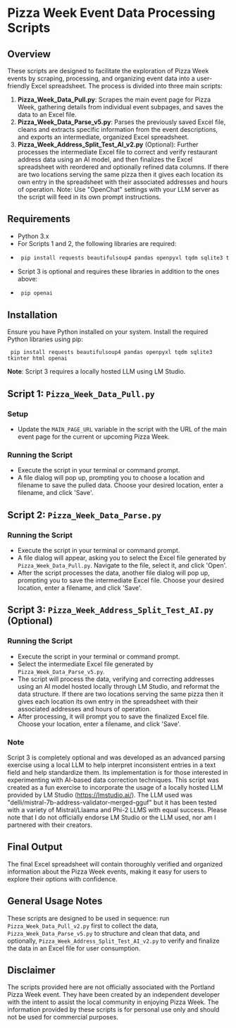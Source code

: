 # Pizza Week Event Data Processing Scripts

## Overview

These scripts are designed to facilitate the exploration of Pizza Week events by scraping, processing, and organizing event data into a user-friendly Excel spreadsheet. The process is divided into three main scripts:

1. **Pizza_Week_Data_Pull.py**: Scrapes the main event page for Pizza Week, gathering details from individual event subpages, and saves the data to an Excel file.
2. **Pizza_Week_Data_Parse_v5.py**: Parses the previously saved Excel file, cleans and extracts specific information from the event descriptions, and exports an intermediate, organized Excel spreadsheet.
3. **Pizza_Week_Address_Split_Test_AI_v2.py** (Optional): Further processes the intermediate Excel file to correct and verify restaurant address data using an AI model, and then finalizes the Excel spreadsheet with reordered and optionally refined data columns. If there are two locations serving the same pizza then it gives each location its own entry in the spreadsheet with their associated addresses and hours of operation.  Note: Use "OpenChat" settings with your LLM server as the script will feed in its own prompt instructions.

## Requirements

- Python 3.x
- For Scripts 1 and 2, the following libraries are required:
- 
    ```sh
     pip install requests beautifulsoup4 pandas openpyxl tqdm sqlite3 tkinter html
- Script 3 is optional and requires these libraries in addition to the ones above:
-   ```sh
     pip openai
## Installation

Ensure you have Python installed on your system. Install the required Python libraries using pip:

 
     pip install requests beautifulsoup4 pandas openpyxl tqdm sqlite3 tkinter html openai
     


**Note**: Script 3 requires a locally hosted LLM using LM Studio.

## Script 1: `Pizza_Week_Data_Pull.py`

### Setup
- Update the `MAIN_PAGE_URL` variable in the script with the URL of the main event page for the current or upcoming Pizza Week.

### Running the Script
- Execute the script in your terminal or command prompt.
- A file dialog will pop up, prompting you to choose a location and filename to save the pulled data. Choose your desired location, enter a filename, and click 'Save'.

## Script 2: `Pizza_Week_Data_Parse.py`

### Running the Script
- Execute the script in your terminal or command prompt.
- A file dialog will appear, asking you to select the Excel file generated by `Pizza_Week_Data_Pull.py`. Navigate to the file, select it, and click 'Open'.
- After the script processes the data, another file dialog will pop up, prompting you to save the intermediate Excel file. Choose your desired location, enter a filename, and click 'Save'.

## Script 3: `Pizza_Week_Address_Split_Test_AI.py` (Optional)

### Running the Script
- Execute the script in your terminal or command prompt.
- Select the intermediate Excel file generated by `Pizza_Week_Data_Parse_v5.py`.
- The script will process the data, verifying and correcting addresses using an AI model hosted locally through LM Studio, and reformat the data structure.  If there are two locations serving the same pizza then it gives each location its own entry in the spreadsheet with their associated addresses and hours of operation.
- After processing, it will prompt you to save the finalized Excel file. Choose your location, enter a filename, and click 'Save'.

### Note
Script 3 is completely optional and was developed as an advanced parsing exercise using a local LLM to help interpret inconsistent entries in a text field and help standardize them. Its implementation is for those interested in experimenting with AI-based data correction techniques. This script was created as a fun exercise to incorporate the usage of a locally hosted LLM provided by LM Studio (https://lmstudio.ai/). The LLM used was "delli/mistral-7b-address-validator-merged-gguf" but it has been tested with a variety of Mistral/Llaama and Phi-2 LLMS with equal success.  Please note that I do not officially endorse LM Studio or the LLM used, nor am I partnered with their creators.

## Final Output
The final Excel spreadsheet will contain thoroughly verified and organized information about the Pizza Week events, making it easy for users to explore their options with confidence.

## General Usage Notes
These scripts are designed to be used in sequence: run `Pizza_Week_Data_Pull_v2.py` first to collect the data, `Pizza_Week_Data_Parse_v5.py` to structure and clean that data, and optionally, `Pizza_Week_Address_Split_Test_AI_v2.py` to verify and finalize the data in an Excel file for user consumption.

## Disclaimer
The scripts provided here are not officially associated with the Portland Pizza Week event. They have been created by an independent developer with the intent to assist the local community in enjoying Pizza Week. The information provided by these scripts is for personal use only and should not be used for commercial purposes.

